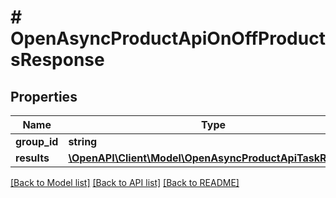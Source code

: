 # # OpenAsyncProductApiOnOffProductsResponse

## Properties

Name | Type | Description | Notes
------------ | ------------- | ------------- | -------------
**group_id** | **string** |  | [optional]
**results** | [**\OpenAPI\Client\Model\OpenAsyncProductApiTaskResult[]**](OpenAsyncProductApiTaskResult.md) |  | [optional]

[[Back to Model list]](../../README.md#models) [[Back to API list]](../../README.md#endpoints) [[Back to README]](../../README.md)
